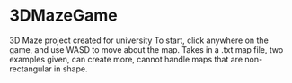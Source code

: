 # 3DMazeGame
3D Maze project created for university
To start, click anywhere on the game, and use WASD to move about the map.
Takes in a .txt map file, two examples given, can create more, cannot handle maps that are non-rectangular in shape.
